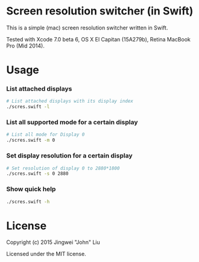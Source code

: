 # Screen resolution switcher (in Swift)
This is a simple (mac) screen resolution switcher written in Swift.

Tested with Xcode 7.0 beta 6, OS X El Capitan (15A279b), Retina MacBook Pro (Mid 2014).

# Usage
### List attached displays
```bash
# List attached displays with its display index
./scres.swift -l
```

### List all supported mode for a certain display
```bash
# List all mode for Display 0
./scres.swift -m 0 
```

### Set display resolution for a certain display
```bash
# Set resolution of display 0 to 2880*1800
./scres.swift -s 0 2880    
```

### Show quick help
```bash
./scres.swift -h
```

# License
Copyright (c) 2015 Jingwei "John" Liu

Licensed under the MIT license.
